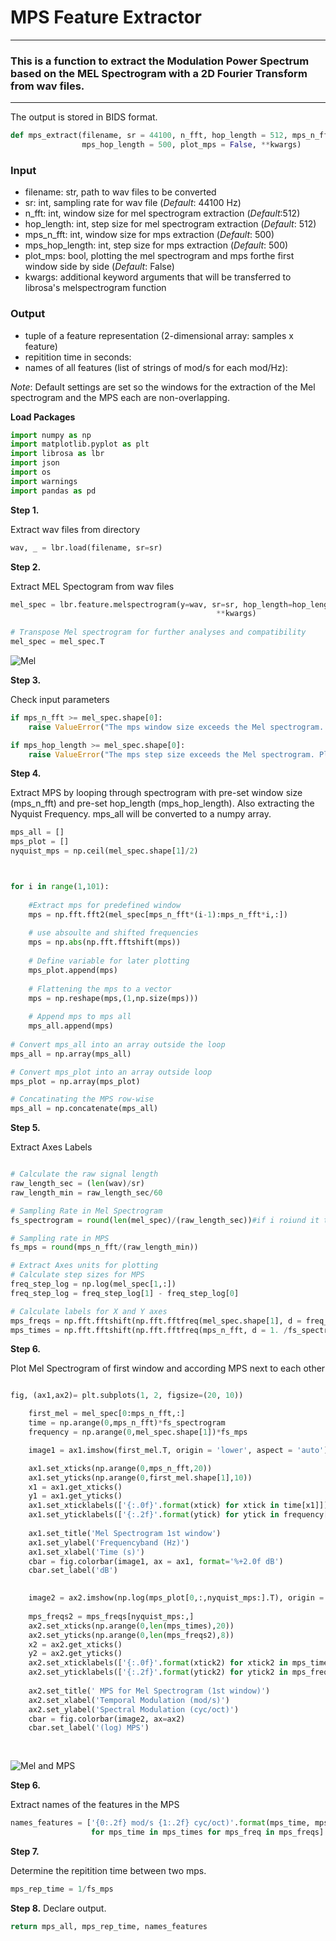 # MPS Feature Extractor
***

### This is a function to extract the Modulation Power Spectrum based on the MEL Spectrogram with a 2D Fourier Transform from wav files. 
***

The output is stored in BIDS format. 



```python
def mps_extract(filename, sr = 44100, n_fft, hop_length = 512, mps_n_fft = 500, 
                mps_hop_length = 500, plot_mps = False, **kwargs) 
```
    
### Input

- filename:        str, path to wav files to be converted
- sr:              int, sampling rate for wav file (*Default*: 44100 Hz)
- n_fft:           int, window size for mel spectrogram extraction (*Default*:512)
- hop_length:      int, step size for mel spectrogram extraction (*Default*: 512)
- mps_n_fft:       int, window size for mps extraction (*Default*: 500)
- mps_hop_length:  int, step size for mps extraction (*Default*: 500)
- plot_mps:        bool, plotting the mel spectrogram and mps forthe first window side by side (*Default*: False)
- kwargs:          additional keyword arguments that will be transferred to librosa's melspectrogram function

### Output

- tuple of a feature representation (2-dimensional array: samples x feature)
- repitition time in seconds: 
- names of all features (list of strings of mod/s for each mod/Hz):   
   
*Note*: Default settings are set so the windows for the extraction of the Mel spectrogram and the MPS each are non-overlapping.

**Load Packages**


```python
import numpy as np
import matplotlib.pyplot as plt
import librosa as lbr
import json
import os
import warnings            
import pandas as pd 
```

**Step 1.**

Extract wav files from directory


```python
wav, _ = lbr.load(filename, sr=sr) 
```

**Step 2.**

Extract MEL Spectogram from wav files


```python
mel_spec = lbr.feature.melspectrogram(y=wav, sr=sr, hop_length=hop_length,
                                              **kwargs)
                                                                                          
# Transpose Mel spectrogram for further analyses and compatibility
mel_spec = mel_spec.T
```
![Mel](https://user-images.githubusercontent.com/73650127/101178590-7ba73400-3649-11eb-88f7-fbee7b5ec36b.png)


**Step 3.**

Check input parameters


```python
if mps_n_fft >= mel_spec.shape[0]:
    raise ValueError("The mps window size exceeds the Mel spectrogram. Please enter a smaller integer.")

if mps_hop_length >= mel_spec.shape[0]:
    raise ValueError("The mps step size exceeds the Mel spectrogram. Please enter a smaller integer.")
```

**Step 4.**

Extract MPS by looping through spectrogram with pre-set window size (mps_n_fft) and pre-set hop_length (mps_hop_length). Also extracting the Nyquist Frequency. mps_all will be converted to a numpy array. 


```python
mps_all = []
mps_plot = []
nyquist_mps = np.ceil(mel_spec.shape[1]/2)



for i in range(1,101):
    
    #Extract mps for predefined window
    mps = np.fft.fft2(mel_spec[mps_n_fft*(i-1):mps_n_fft*i,:])
   
    # use absoulte and shifted frequencies
    mps = np.abs(np.fft.fftshift(mps))
    
    # Define variable for later plotting
    mps_plot.append(mps)
   
    # Flattening the mps to a vector
    mps = np.reshape(mps,(1,np.size(mps)))
    
    # Append mps to mps all
    mps_all.append(mps)
    
# Convert mps_all into an array outside the loop
mps_all = np.array(mps_all)

# Convert mps_plot into an array outside loop
mps_plot = np.array(mps_plot)

# Concatinating the MPS row-wise
mps_all = np.concatenate(mps_all)
```

**Step 5.**

Extract Axes Labels 



```python

# Calculate the raw signal length
raw_length_sec = (len(wav)/sr)
raw_length_min = raw_length_sec/60

# Sampling Rate in Mel Spectrogram
fs_spectrogram = round(len(mel_spec)/(raw_length_sec))#if i roiund it the fs_spec will be 0 

# Sampling rate in MPS 
fs_mps = round(mps_n_fft/(raw_length_min))

# Extract Axes units for plotting 
# Calculate step sizes for MPS
freq_step_log = np.log(mel_spec[1,:])
freq_step_log = freq_step_log[1] - freq_step_log[0]

# Calculate labels for X and Y axes
mps_freqs = np.fft.fftshift(np.fft.fftfreq(mel_spec.shape[1], d = freq_step_log)) # returns fourier transformed freuqencies which are already shifted (lower freq in center))
mps_times = np.fft.fftshift(np.fft.fftfreq(mps_n_fft, d = 1. /fs_spectrogram)) 
```

**Step 6.**

Plot Mel Spectrogram of first window and according MPS next to each other

```python

fig, (ax1,ax2)= plt.subplots(1, 2, figsize=(20, 10))

    first_mel = mel_spec[0:mps_n_fft,:]
    time = np.arange(0,mps_n_fft)*fs_spectrogram
    frequency = np.arange(0,mel_spec.shape[1])*fs_mps

    image1 = ax1.imshow(first_mel.T, origin = 'lower', aspect = 'auto')

    ax1.set_xticks(np.arange(0,mps_n_fft,20))
    ax1.set_yticks(np.arange(0,first_mel.shape[1],10))
    x1 = ax1.get_xticks()
    y1 = ax1.get_yticks()
    ax1.set_xticklabels(['{:.0f}'.format(xtick) for xtick in time[x1]])
    ax1.set_yticklabels(['{:.2f}'.format(ytick) for ytick in frequency[y1]])
     
    ax1.set_title('Mel Spectrogram 1st window')
    ax1.set_ylabel('Frequencyband (Hz)')
    ax1.set_xlabel('Time (s)')
    cbar = fig.colorbar(image1, ax = ax1, format='%+2.0f dB')
    cbar.set_label('dB')
    

    image2 = ax2.imshow(np.log(mps_plot[0,:,nyquist_mps:].T), origin = 'lower', aspect = 'auto')
    
    mps_freqs2 = mps_freqs[nyquist_mps:,]
    ax2.set_xticks(np.arange(0,len(mps_times),20))
    ax2.set_yticks(np.arange(0,len(mps_freqs2),8))
    x2 = ax2.get_xticks()
    y2 = ax2.get_yticks()
    ax2.set_xticklabels(['{:.0f}'.format(xtick2) for xtick2 in mps_times[x2]])
    ax2.set_yticklabels(['{:.2f}'.format(ytick2) for ytick2 in mps_freqs2[y2]])
     
    ax2.set_title(' MPS for Mel Spectrogram (1st window)')
    ax2.set_xlabel('Temporal Modulation (mod/s)')
    ax2.set_ylabel('Spectral Modulation (cyc/oct)')
    cbar = fig.colorbar(image2, ax=ax2)
    cbar.set_label('(log) MPS')
    
    
```
![Mel and MPS](https://user-images.githubusercontent.com/73650127/101890816-827dfb80-3ba1-11eb-8bbc-e51e6bdbc8b3.png)


**Step 6.**

Extract names of the features in the MPS


```python
names_features = ['{0:.2f} mod/s {1:.2f} cyc/oct)'.format(mps_time, mps_freq) 
                  for mps_time in mps_times for mps_freq in mps_freqs]
```

**Step 7.**

Determine the repitition time between two mps.

```python
mps_rep_time = 1/fs_mps
```

**Step 8.**
Declare output. 

```python
return mps_all, mps_rep_time, names_features
```
